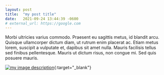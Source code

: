 ```yaml
---
layout: post
title:  "my post title"
date:   2021-09-24 13:44:39 -0600
# external_url: https://google.com
---
```

Morbi ultricies varius commodo. Praesent eu sagittis metus, id blandit arcu. Quisque ullamcorper dictum diam, ut rutrum enim placerat ac. Etiam metus lorem, suscipit a vulputate et, dapibus sit amet nulla. Mauris facilisis tellus sed finibus pellentesque. Mauris ut dictum risus, non congue mi. Sed quis posuere mauris.

[![my image description](https://via.placeholder.com/400)](https://google.com){:target="_blank"}
